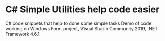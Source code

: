 # C# Simple Utilities help code easier
C# code snippets that help to done some simple tasks
Demo of code working on Windows Form project, Visual Studio Community 2019, .NET Framework 4.6.1